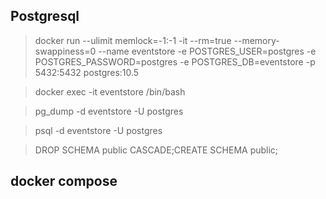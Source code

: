 ## Postgresql

> docker run --ulimit memlock=-1:-1 -it --rm=true --memory-swappiness=0 --name eventstore -e POSTGRES_USER=postgres -e POSTGRES_PASSWORD=postgres -e POSTGRES_DB=eventstore -p 5432:5432 postgres:10.5

> docker exec -it eventstore /bin/bash

> pg_dump -d eventstore -U postgres

> psql -d eventstore -U postgres

> DROP SCHEMA public CASCADE;CREATE SCHEMA public;

## docker compose


